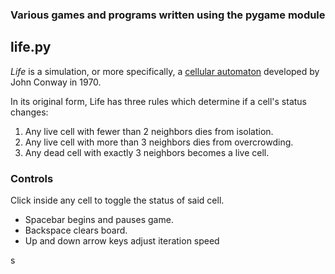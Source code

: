 ### Various games and programs written using the pygame module

## life.py

*Life* is a simulation, or more specifically, a [cellular automaton](https://en.wikipedia.org/wiki/Conway's_Game_Of_Life) developed by John Conway in 1970.

In its original form, Life has three rules which determine if a cell's status changes:
1. Any live cell with fewer than 2 neighbors dies from isolation.
2. Any live cell with more than 3 neighbors dies from overcrowding.
3. Any dead cell with exactly 3 neighbors becomes a live cell.

### Controls

Click inside any cell to toggle the status of said cell.
+ Spacebar begins and pauses game.
+ Backspace clears board.
+ Up and down arrow keys adjust iteration speed

s